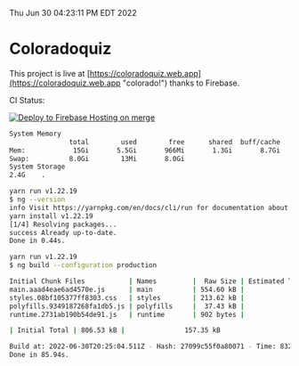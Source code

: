 Thu Jun 30 04:23:11 PM EDT 2022

# Coloradoquiz


This project is live at [https://coloradoquiz.web.app](https://coloradoquiz.web.app "colorado!") thanks to Firebase.

CI Status: 

[![Deploy to Firebase Hosting on merge](https://github.com/teamkushal/coloradoquiz/actions/workflows/firebase-hosting-merge.yml/badge.svg)](https://github.com/teamkushal/coloradoquiz/actions/workflows/firebase-hosting-merge.yml)

```bash
System Memory
               total        used        free      shared  buff/cache   available
Mem:            15Gi       5.5Gi       966Mi       1.3Gi       8.7Gi       8.1Gi
Swap:          8.0Gi        13Mi       8.0Gi
System Storage
2.4G	.
```
```bash
yarn run v1.22.19
$ ng --version
info Visit https://yarnpkg.com/en/docs/cli/run for documentation about this command.
yarn install v1.22.19
[1/4] Resolving packages...
success Already up-to-date.
Done in 0.44s.
```
```bash
yarn run v1.22.19
$ ng build --configuration production

Initial Chunk Files           | Names         |  Raw Size | Estimated Transfer Size
main.aaad4eae6ad4570e.js      | main          | 554.60 kB |               132.26 kB
styles.08bf105377ff8303.css   | styles        | 213.62 kB |                12.63 kB
polyfills.9349187268fa1db5.js | polyfills     |  37.43 kB |                11.96 kB
runtime.2731ab190b54de91.js   | runtime       | 902 bytes |               517 bytes

| Initial Total | 806.53 kB |               157.35 kB

Build at: 2022-06-30T20:25:04.511Z - Hash: 27099c55f0a80071 - Time: 83202ms
Done in 85.94s.
```
